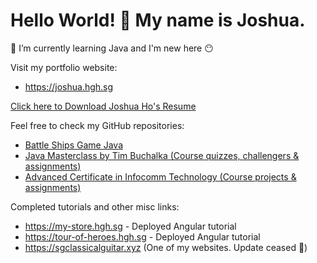 # Hello World! 👋 My name is Joshua.
🌱 I’m currently learning Java and I'm new here 😶

Visit my portfolio website:
- https://joshua.hgh.sg

<a href="https://github.com/Joshua-Ho-Gwok-Hin/Joshua-Ho-Gwok-Hin.github.io/blob/main/resource/resume/Joshua%20Ho%20Gwok%20Hin.pdf">Click here to Download Joshua Ho's Resume</a>

Feel free to check my GitHub repositories:<br>
- <a href="https://github.com/Joshua-Ho-Gwok-Hin/EDU-SGUS-LITHAN-NICF/tree/main/java-battle-ships-game">Battle Ships Game Java</a>
- <a href="https://github.com/Joshua-Ho-Gwok-Hin/TUTORIALS-Java-Masterclass-Tim-Buchalka">Java Masterclass by Tim Buchalka  (Course quizzes, challengers & assignments)</a><br>
- <a href="https://github.com/Joshua-Ho-Gwok-Hin/EDU-SGUS-LITHAN-NICF">Advanced Certificate in Infocomm Technology (Course projects & assignments)</a>

Completed tutorials and other misc links:
- https://my-store.hgh.sg - Deployed Angular tutorial
- https://tour-of-heroes.hgh.sg - Deployed Angular tutorial
- https://sgclassicalguitar.xyz (One of my websites. Update ceased 🥲)
